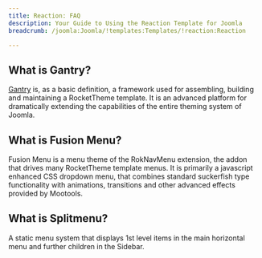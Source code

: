 ```yaml
---
title: Reaction: FAQ
description: Your Guide to Using the Reaction Template for Joomla
breadcrumb: /joomla:Joomla/!templates:Templates/!reaction:Reaction

---
```


What is Gantry?
-----
[Gantry][gantry] is, as a basic definition, a framework used for assembling, building and maintaining a RocketTheme template. It is an advanced platform for dramatically extending the capabilities of the entire theming system of Joomla.

What is Fusion Menu?
-----
Fusion Menu is a menu theme of the RokNavMenu extension, the addon that drives many RocketTheme template menus. It is primarily a javascript enhanced CSS dropdown menu, that combines standard suckerfish type functionality with animations, transitions and other advanced effects provided by Mootools.

What is Splitmenu?
-----
A static menu system that displays 1st level items in the main horizontal menu and further children in the Sidebar.

[gantry]: http://gantry.org/
[features]: http://demo.rockettheme.com/joomla-Templates/reaction/features
[font]: http://www.fontsquirrel.com/fonts/ubuntu
[forum]: http://www.rockettheme.com/forum/joomla-template-reaction/
[dropdown]: http://demo.rockettheme.com/joomla-Templates/reaction/features/menu-options
[splitmenu]: http://demo.rockettheme.com/joomla-Templates/reaction/features/menu-options
[extensions]: http://demo.rockettheme.com/joomla-Templates/reaction/features/extensions
